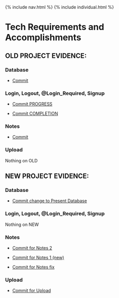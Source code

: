 {% include nav.html %}
{% include individual.html %}

# Tech Requirements and Accomplishments

## OLD PROJECT EVIDENCE:


### Database
- [Commit](https://github.com/PunarvasuS/PopcornCritics/commit/33831a478b7eb2f40b4d626df7b4a7b254808de4)

### Login, Logout, @Login_Required, Signup
- [Commit PROGRESS](https://github.com/PunarvasuS/PopcornCritics/commit/33831a478b7eb2f40b4d626df7b4a7b254808de4)

- [Commit COMPLETION](https://github.com/PunarvasuS/PopcornCritics/commit/167af123a3a40a0633f0acd58d76c835c39f3083)

### Notes
- [Commit](https://github.com/PunarvasuS/PopcornCritics/commit/29323f7e15f22a5da96ba1c7c12e205051de7bdf)

### Upload
Nothing on OLD

## NEW PROJECT EVIDENCE:

### Database
- [Commit change to Present Database](https://github.com/AkhilNandhakumar/Guython/commit/961ab1ad20cd71c4028695483ffe7b5f29b966e0)

### Login, Logout, @Login_Required, Signup
Nothing on NEW

### Notes
- [Commit for Notes 2](https://github.com/AkhilNandhakumar/Guython/commit/877819e37ead137032e8afe295db9365dc9ff979)

- [Commit for Notes 1 (new)](https://github.com/AkhilNandhakumar/Guython/commit/961ab1ad20cd71c4028695483ffe7b5f29b966e0)

- [Commit for Notes fix](https://github.com/AkhilNandhakumar/Guython/commit/9b439825c95fd401a38db80b0dfaccc1d315c06d)

### Upload
- [Commit for Upload](https://github.com/AkhilNandhakumar/Guython/commit/961ab1ad20cd71c4028695483ffe7b5f29b966e0)
